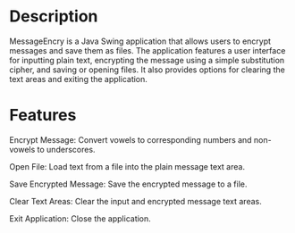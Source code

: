 # Description
MessageEncry is a Java Swing application that allows users to encrypt messages and save them as files. The application features a user interface for inputting plain text, encrypting the message using a simple substitution cipher, and saving or opening files. It also provides options for clearing the text areas and exiting the application.

# Features
Encrypt Message: Convert vowels to corresponding numbers and non-vowels to underscores.

Open File: Load text from a file into the plain message text area.

Save Encrypted Message: Save the encrypted message to a file.

Clear Text Areas: Clear the input and encrypted message text areas.

Exit Application: Close the application.
